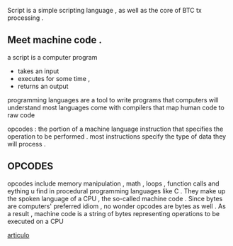 Script is a simple scripting language , as well as the core of BTC tx processing . 

## Meet machine code . 

a script is a computer program 
- takes an input
- executes for some time , 
- returns an output

programming languages are a tool to write programs that computers will understand
most languages come with compilers that map human code to raw code

opcodes : the portion of a machine language instruction that specifies the operation to be performed . most instructions specify the type of data they will process . 

## OPCODES 

opcodes include memory manipulation , math , loops , function calls and eything u find in procedural programming languages like C . They make up the spoken language of a CPU , the so-called machine code . Since bytes are computers' preferred idiom , no wonder opcodes are bytes as well  . 
As a result , machine code is  a string of bytes representing operations to be executed on a CPU

[articulo](https://davidederosa.com/basic-blockchain-programming/bitcoin-script-language-part-one/) 
